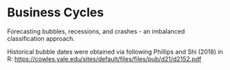 # Business Cycles
Forecasting bubbles, recessions, and crashes - an imbalanced classification approach.

 Historical bubble dates were obtained via following Phillips and Shi (2018) in R: https://cowles.yale.edu/sites/default/files/files/pub/d21/d2152.pdf
